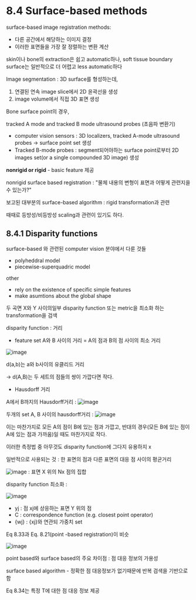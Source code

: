 # 8.4 Surface-based methods

surface-based image registration methods:

* 다른 공간에서 해당하는 이미지 결정
* 이러한 표면들을 가장 잘 정렬하는 변환 계산

skin이나 bone의 extraction은 쉽고 automatic하나, soft tissue boundary surface는 일반적으로 더 어렵고 less automatic하다

Image segmentation : 3D surface를 형성하는데, 

1) 연결된 연속 image slice에서 2D 윤곽선을 생성
2) image volume에서 직접 3D 표면 생성

Bone surface point의 경우,

tracked A mode and tracked B mode ultrasound probes (초음파 변환기)

* computer vision sensors :  3D localizers, tracked A-mode ultrasound probes -> surface point set 생성
* Tracked B-mode probes : segment되어야하는 surface point로부터 2D images set(or a single compounded 3D image) 생성

**nonrigid or rigid** - basic feature 제공

nonrigid surface based registration : "물체 내용의 변형이 표면과 어떻게 관련지을 수 있는가?"

보고된 대부분의 surface-based algorithm : rigid transformation과 관련

때때로 등방성/비등방성 scaling과 관련이 있기도 하다.


## 8.4.1 Disparity functions

surface-based 와 관련된 computer vision 분야에서 다룬 것들

* polyheddral model
* piecewise-superquadric model

other

* rely on the existence of specific simple features 
* make asumtions about the global shape

두 곡면 X와 Y 사이의일부 disparity function 또는 metric을 최소화 하는 transformation을 검색

disparity function : 거리

* feature set A와 B 사이의 거리 = A의 점과 B의 점 사이의 최소 거리

![image](https://user-images.githubusercontent.com/101063108/168487215-fa9975b0-45ac-484e-92fb-934c7f74c434.png)

d(a,b)는 a와 b사이의 유클리드 거리

-> d(A,B)는 두 세트의 점들의 쌍이 가깝다면 작다.

* Hausdorff 거리

A에서 B까지의 Hausdorff거리 : ![image](https://user-images.githubusercontent.com/101063108/168487313-1db5f261-824f-4f29-a29e-eb331aa87d99.png)

두개의 set A, B 사이의 hausdorff거리 : ![image](https://user-images.githubusercontent.com/101063108/168487353-8367f850-ee80-4cea-841e-ad01b1cd6ca3.png)

이는 마찬가지로 모든 A의 점이 B에 있는 점과 가깝고, 반대의 경우(모든 B에 있는 점이 A에 있는 점과 가까움)일 때도 마찬가지로 작다. 

이러한 측정법 중 아무것도 disparity function에 그다지 유용하지 x

일반적으로 사용되는 것 : 한 표면의 점과 다른 표면의 대응 점 사이의 평균거리

![image](https://user-images.githubusercontent.com/101063108/168487485-ee8ac42b-951f-42bd-915b-3e2283ebd311.png) : 표면 X 위의 Nx 점의 집합

disparity function 최소화 : 

![image](https://user-images.githubusercontent.com/101063108/168487571-32e50396-e738-4fa8-bc5e-817ddf7a311d.png)

* yj : 점 xj에 상응하는 표면 Y 위의 점
* C : correspondence function (e.g. closest point operator)
* {wj} : {xj}와 연관되 가중치 set

Eq 8.33과 Eq. 8.21(point -based registration)이 비슷

![image](https://user-images.githubusercontent.com/101063108/168487779-e54f26af-8f97-48b4-9a20-d1570c79e66a.png)

point based와 surface based의 주요 차이점 : 점 대응 정보의 가용성

surface based algorithm - 정확한 점 대응정보가 없기때문에 반복 검색을 기반으로 함

Eq 8.34는 특정 T에 대한 점 대응 정보 제공

